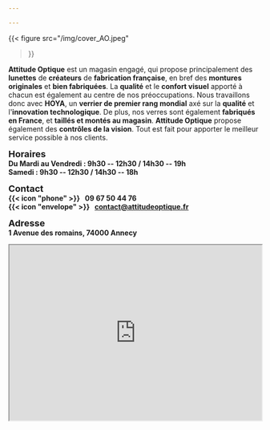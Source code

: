 ```yaml
---

---
```


{{< figure
    src="/img/cover_AO.jpeg"
>}}


**Attitude Optique** est un magasin engagé, qui propose principalement des **lunettes** de **créateurs** de **fabrication française**, en bref des **montures originales** et **bien fabriquées**.
La **qualité** et le **confort visuel** apporté à chacun est également au centre de nos préoccupations.
Nous travaillons donc avec **HOYA**, un **verrier de premier rang mondial** axé sur la **qualité** et l'**innovation technologique**.
De plus, nos verres sont également **fabriqués en France**, et **taillés et montés au magasin**.
**Attitude Optique** propose également des **contrôles de la vision**.
Tout est fait pour apporter le meilleur service possible à nos clients.


<font size="4">**Horaires**</font>  
**Du Mardi au Vendredi : 9h30 -- 12h30 / 14h30 -- 19h**  
**Samedi : 9h30 -- 12h30 / 14h30 -- 18h**

<font size="4">**Contact**</font>  
**{{< icon "phone" >}} &nbsp; 09 67 50 44 76**  
**{{< icon "envelope" >}} &nbsp; contact@attitudeoptique.fr**

<font size="4">**Adresse**</font>  
**1 Avenue des romains, 74000 Annecy**




<!--
<iframe width="100%" height="350px" frameborder="0" allowfullscreen allow="geolocation" src="//umap.openstreetmap.fr/fr/map/attitude-optique_960461?scaleControl=false&miniMap=false&scrollWheelZoom=false&zoomControl=true&allowEdit=false&moreControl=true&searchControl=null&tilelayersControl=null&embedControl=null&datalayersControl=true&onLoadPanel=undefined&captionBar=false&captionMenus=true"></iframe><p><a href="//umap.openstreetmap.fr/fr/map/attitude-optique_960461?scaleControl=false&miniMap=false&scrollWheelZoom=true&zoomControl=true&allowEdit=false&moreControl=true&searchControl=null&tilelayersControl=null&embedControl=null&datalayersControl=true&onLoadPanel=undefined&captionBar=false&captionMenus=true">Voir en plein écran</a></p>
-->

<iframe src="https://www.google.com/maps/embed?pb=!1m14!1m8!1m3!1d2776.275925118986!2d6.1213774!3d45.9057929!3m2!1i1024!2i768!4f13.1!3m3!1m2!1s0x478b8ff6690b5491%3A0xb266dcb798cabf18!2sAttitude%20Optique!5e0!3m2!1sen!2sfr!4v1679266580237!5m2!1sen!2sfr" width="100%" height="350" style="display: block; margin: 0 auto;" allowfullscreen="" loading="lazy" referrerpolicy="no-referrer-when-downgrade"></iframe>


